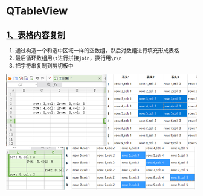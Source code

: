# QTableView

## [1、表格内容复制](CopyContent)

1. 通过构造一个和选中区域一样的空数组，然后对数组进行填充形成表格
1. 最后循环数组用`\t`进行拼接`join`，换行用`\r\n`
1. 把字符串复制到剪切板中

![截图](ScreenShot/CopyContent1.png)![截图](ScreenShot/CopyContent2.png)

